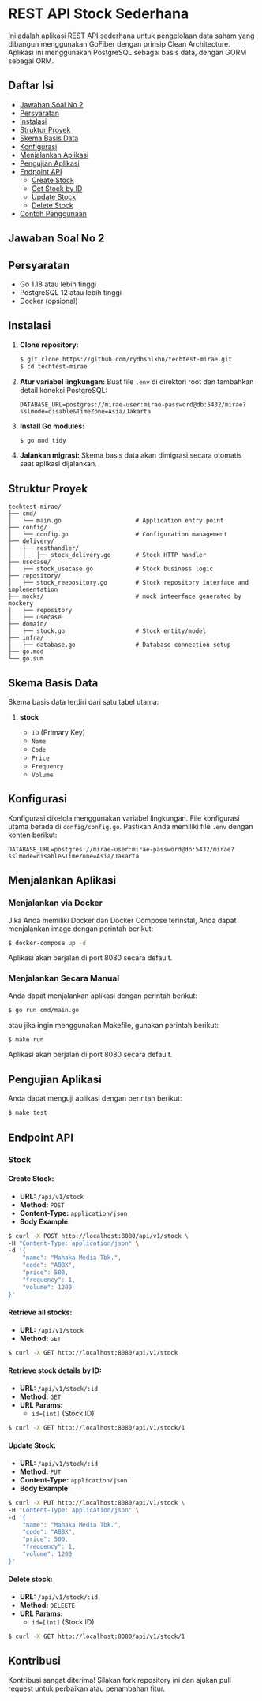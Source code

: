# REST API Stock Sederhana
Ini adalah aplikasi REST API sederhana untuk pengelolaan data saham yang dibangun menggunakan GoFiber dengan prinsip Clean Architecture. Aplikasi ini menggunakan PostgreSQL sebagai basis data, dengan GORM sebagai ORM.

## Daftar Isi

- [Jawaban Soal No 2](#jawaban-soal-no-2)
- [Persyaratan](#persyaratan)
- [Instalasi](#instalasi)
- [Struktur Proyek](#struktur-proyek)
- [Skema Basis Data](#skema-basis-data)
- [Konfigurasi](#konfigurasi)
- [Menjalankan Aplikasi](#menjalankan-aplikasi)
- [Pengujian Aplikasi](#pengujian-aplikasi)
- [Endpoint API](#endpoint-api)
    - [Create Stock](#create-stock)
    - [Get Stock by ID](#get-stock-by-id)
    - [Update Stock](#update-stock)
    - [Delete Stock](#delete-stock)
- [Contoh Penggunaan](#contoh-penggunaan)

## Jawaban Soal No 2


## Persyaratan

- Go 1.18 atau lebih tinggi
- PostgreSQL 12 atau lebih tinggi
- Docker (opsional)

## Instalasi

1. **Clone repository:**

    ```sh
    $ git clone https://github.com/rydhshlkhn/techtest-mirae.git
    $ cd techtest-mirae
    ```

2. **Atur variabel lingkungan:** Buat file `.env` di direktori root dan tambahkan detail koneksi PostgreSQL:

    ```dotenv
    DATABASE_URL=postgres://mirae-user:mirae-password@db:5432/mirae?sslmode=disable&TimeZone=Asia/Jakarta
    ```

3. **Install Go modules:**

    ```bash
    $ go mod tidy
    ```

4. **Jalankan migrasi:** Skema basis data akan dimigrasi secara otomatis saat aplikasi dijalankan.

## Struktur Proyek

```
techtest-mirae/
├── cmd/
│   └── main.go                     # Application entry point
├── config/
│   └── config.go                   # Configuration management
├── delivery/
│   ├── resthandler/
│   │   ├── stock_delivery.go       # Stock HTTP handler
├── usecase/
│   ├── stock_usecase.go            # Stock business logic
├── repository/
│   ├── stock_reepository.go        # Stock repository interface and implementation
├── mocks/                          # mock inteerface generated by mockery
│   ├── repository 
│   ├── usecase 
├── domain/
│   ├── stock.go                    # Stock entity/model
├── infra/
│   ├── database.go                 # Database connection setup
├── go.mod
└── go.sum
```

## Skema Basis Data

Skema basis data terdiri dari satu tabel utama:

1. **stock**
    
    - `ID` (Primary Key)
    - `Name`
    - `Code`
    - `Price`
    - `Frequency`
    - `Volume`

## Konfigurasi

Konfigurasi dikelola menggunakan variabel lingkungan. File konfigurasi utama berada di `config/config.go`. Pastikan Anda memiliki file `.env` dengan konten berikut:

```dotenv
DATABASE_URL=postgres://mirae-user:mirae-password@db:5432/mirae?sslmode=disable&TimeZone=Asia/Jakarta
```

## Menjalankan Aplikasi

### Menjalankan via Docker
Jika Anda memiliki Docker dan Docker Compose terinstal, Anda dapat menjalankan image dengan perintah berikut:

```bash
$ docker-compose up -d
```
Aplikasi akan berjalan di port 8080 secara default.

### Menjalankan Secara Manual
Anda dapat menjalankan aplikasi dengan perintah berikut:

```bash
$ go run cmd/main.go
```

atau jika ingin menggunakan Makefile, gunakan perintah berikut:

```bash
$ make run
```

Aplikasi akan berjalan di port 8080 secara default.

## Pengujian Aplikasi
Anda dapat menguji aplikasi dengan perintah berikut:

```bash
$ make test
```

## Endpoint API

### Stock
#### **Create Stock:**

- **URL:** `/api/v1/stock`
- **Method:** `POST`
- **Content-Type:** `application/json`
- **Body Example:**
```bash
$ curl -X POST http://localhost:8080/api/v1/stock \
-H "Content-Type: application/json" \
-d '{
    "name": "Mahaka Media Tbk.",
    "code": "ABBX",
    "price": 500,
    "frequency": 1,
    "volume": 1200
}'
```

#### **Retrieve all stocks:**

- **URL:** `/api/v1/stock`
- **Method:** `GET`

```bash
$ curl -X GET http://localhost:8080/api/v1/stock
```

#### **Retrieve stock details by ID:**

- **URL:** `/api/v1/stock/:id`
- **Method:** `GET`
- **URL Params:**
    - `id=[int]` (Stock ID)

```bash
$ curl -X GET http://localhost:8080/api/v1/stock/1
```

#### **Update Stock:**

- **URL:** `/api/v1/stock/:id`
- **Method:** `PUT`
- **Content-Type:** `application/json`
- **Body Example:**
```bash
$ curl -X PUT http://localhost:8080/api/v1/stock \
-H "Content-Type: application/json" \
-d '{
    "name": "Mahaka Media Tbk.",
    "code": "ABBX",
    "price": 500,
    "frequency": 1,
    "volume": 1200
}'
```

#### **Delete stock:**

- **URL:** `/api/v1/stock/:id`
- **Method:** `DELEETE`
- **URL Params:**
    - `id=[int]` (Stock ID)

```bash
$ curl -X GET http://localhost:8080/api/v1/stock/1
```

## Kontribusi

Kontribusi sangat diterima! Silakan fork repository ini dan ajukan pull request untuk perbaikan atau penambahan fitur.
